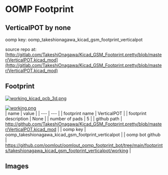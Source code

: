 # OOMP Footprint  
## VerticalPOT  by none  
  
oomp key: oomp_takeshionagawa_kicad_gsm_footprint_verticalpot  
  
source repo at: [http://gitlab.com/TakeshiOnagawa/Kicad_GSM_Footprint.pretty/blob/master/VerticalPOT.kicad_mod](http://gitlab.com/TakeshiOnagawa/Kicad_GSM_Footprint.pretty/blob/master/VerticalPOT.kicad_mod)  
## Footprint  
  
[![working_kicad_pcb_3d.png](working_kicad_pcb_3d_600.png)](working_kicad_pcb_3d.png)  
  
[![working.png](working_600.png)](working.png)  
| name | value | 
| --- | --- | 
| footprint name | VerticalPOT | 
| footprint description | None | 
| number of pads | 5 | 
| github path | http://github.com/TakeshiOnagawa/Kicad_GSM_Footprint.pretty/blob/master/VerticalPOT.kicad_mod | 
| oomp key | oomp_takeshionagawa_kicad_gsm_footprint_verticalpot | 
| oomp bot github | https://github.com/oomlout/oomlout_oomp_footprint_bot/tree/main/footprints/takeshionagawa_kicad_gsm_footprint_verticalpot/working | 
## Images  
